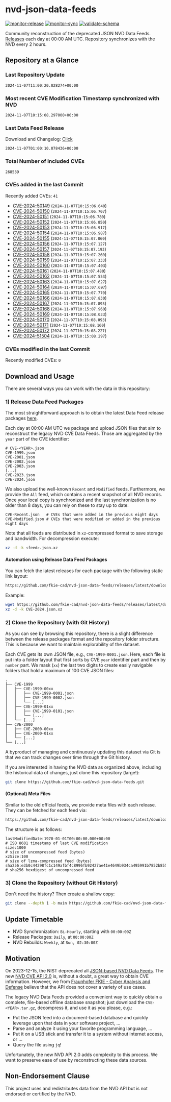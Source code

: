# nvd-json-data-feeds

[![monitor-release](https://github.com/fkie-cad/nvd-json-data-feeds/actions/workflows/monitor_release.yml/badge.svg)](https://github.com/fkie-cad/nvd-json-data-feeds/actions/workflows/monitor_release.yml)
[![monitor-sync](https://github.com/fkie-cad/nvd-json-data-feeds/actions/workflows/monitor_sync.yml/badge.svg)](https://github.com/fkie-cad/nvd-json-data-feeds/actions/workflows/monitor_sync.yml)
[![validate-schema](https://github.com/fkie-cad/nvd-json-data-feeds/actions/workflows/validate_schema.yml/badge.svg)](https://github.com/fkie-cad/nvd-json-data-feeds/actions/workflows/validate_schema.yml)

Community reconstruction of the deprecated JSON NVD Data Feeds.
[Releases](https://github.com/fkie-cad/nvd-json-data-feeds/releases/latest) each day at 00:00 AM UTC.
Repository synchronizes with the NVD every 2 hours.

## Repository at a Glance

### Last Repository Update

```plain
2024-11-07T11:00:20.028274+00:00
```

### Most recent CVE Modification Timestamp synchronized with NVD

```plain
2024-11-07T10:15:08.297000+00:00
```

### Last Data Feed Release

Download and Changelog: [Click](https://github.com/fkie-cad/nvd-json-data-feeds/releases/latest)

```plain
2024-11-07T01:00:10.078436+00:00
```

### Total Number of included CVEs

```plain
268539
```

### CVEs added in the last Commit

Recently added CVEs: `41`

- [CVE-2024-50149](CVE-2024/CVE-2024-501xx/CVE-2024-50149.json) (`2024-11-07T10:15:06.640`)
- [CVE-2024-50150](CVE-2024/CVE-2024-501xx/CVE-2024-50150.json) (`2024-11-07T10:15:06.707`)
- [CVE-2024-50151](CVE-2024/CVE-2024-501xx/CVE-2024-50151.json) (`2024-11-07T10:15:06.780`)
- [CVE-2024-50152](CVE-2024/CVE-2024-501xx/CVE-2024-50152.json) (`2024-11-07T10:15:06.850`)
- [CVE-2024-50153](CVE-2024/CVE-2024-501xx/CVE-2024-50153.json) (`2024-11-07T10:15:06.917`)
- [CVE-2024-50154](CVE-2024/CVE-2024-501xx/CVE-2024-50154.json) (`2024-11-07T10:15:06.987`)
- [CVE-2024-50155](CVE-2024/CVE-2024-501xx/CVE-2024-50155.json) (`2024-11-07T10:15:07.060`)
- [CVE-2024-50156](CVE-2024/CVE-2024-501xx/CVE-2024-50156.json) (`2024-11-07T10:15:07.127`)
- [CVE-2024-50157](CVE-2024/CVE-2024-501xx/CVE-2024-50157.json) (`2024-11-07T10:15:07.193`)
- [CVE-2024-50158](CVE-2024/CVE-2024-501xx/CVE-2024-50158.json) (`2024-11-07T10:15:07.260`)
- [CVE-2024-50159](CVE-2024/CVE-2024-501xx/CVE-2024-50159.json) (`2024-11-07T10:15:07.333`)
- [CVE-2024-50160](CVE-2024/CVE-2024-501xx/CVE-2024-50160.json) (`2024-11-07T10:15:07.403`)
- [CVE-2024-50161](CVE-2024/CVE-2024-501xx/CVE-2024-50161.json) (`2024-11-07T10:15:07.480`)
- [CVE-2024-50162](CVE-2024/CVE-2024-501xx/CVE-2024-50162.json) (`2024-11-07T10:15:07.553`)
- [CVE-2024-50163](CVE-2024/CVE-2024-501xx/CVE-2024-50163.json) (`2024-11-07T10:15:07.627`)
- [CVE-2024-50164](CVE-2024/CVE-2024-501xx/CVE-2024-50164.json) (`2024-11-07T10:15:07.697`)
- [CVE-2024-50165](CVE-2024/CVE-2024-501xx/CVE-2024-50165.json) (`2024-11-07T10:15:07.770`)
- [CVE-2024-50166](CVE-2024/CVE-2024-501xx/CVE-2024-50166.json) (`2024-11-07T10:15:07.830`)
- [CVE-2024-50167](CVE-2024/CVE-2024-501xx/CVE-2024-50167.json) (`2024-11-07T10:15:07.893`)
- [CVE-2024-50168](CVE-2024/CVE-2024-501xx/CVE-2024-50168.json) (`2024-11-07T10:15:07.960`)
- [CVE-2024-50169](CVE-2024/CVE-2024-501xx/CVE-2024-50169.json) (`2024-11-07T10:15:08.033`)
- [CVE-2024-50170](CVE-2024/CVE-2024-501xx/CVE-2024-50170.json) (`2024-11-07T10:15:08.093`)
- [CVE-2024-50171](CVE-2024/CVE-2024-501xx/CVE-2024-50171.json) (`2024-11-07T10:15:08.160`)
- [CVE-2024-50172](CVE-2024/CVE-2024-501xx/CVE-2024-50172.json) (`2024-11-07T10:15:08.227`)
- [CVE-2024-51504](CVE-2024/CVE-2024-515xx/CVE-2024-51504.json) (`2024-11-07T10:15:08.297`)


### CVEs modified in the last Commit

Recently modified CVEs: `0`



## Download and Usage

There are several ways you can work with the data in this repository:

### 1) Release Data Feed Packages

The most straightforward approach is to obtain the latest Data Feed release packages [here](https://github.com/fkie-cad/nvd-json-data-feeds/releases/latest).

Each day at 00:00 AM UTC we package and upload JSON files that aim to reconstruct the legacy NVD CVE Data Feeds.
Those are aggregated by the `year` part of the CVE identifier:

```
# CVE-<YEAR>.json
CVE-1999.json
CVE-2001.json
CVE-2002.json
CVE-2003.json
[...]
CVE-2023.json
CVE-2024.json
```

We also upload the well-known `Recent` and `Modified` feeds.
Furthermore, we provide the `All` feed, which contains a recent snapshot of all NVD records.
Once your local copy is synchronized and the last synchronization is no older than 8 days, you can rely on these to stay up to date:

```plain
CVE-Recent.json   # CVEs that were added in the previous eight days
CVE-Modified.json # CVEs that were modified or added in the previous eight days
```

Note that all feeds are distributed in `xz`-compressed format to save storage and bandwidth.
For decompression execute:

```sh
xz -d -k <feed>.json.xz
```

#### Automation using Release Data Feed Packages

You can fetch the latest releases for each package with the following static link layout:

```sh
https://github.com/fkie-cad/nvd-json-data-feeds/releases/latest/download/CVE-<YEAR>.json.xz
```

Example:

```sh
wget https://github.com/fkie-cad/nvd-json-data-feeds/releases/latest/download/CVE-2024.json.xz
xz -d -k CVE-2024.json.xz
```

### 2) Clone the Repository (with Git History)

As you can see by browsing this repository, there is a slight difference between the release packages format and the repository folder structure.
This is because we want to maintain explorability of the dataset.

Each CVE gets its own JSON file, e.g., `CVE-1999-0001.json`.
Here, each file is put into a folder layout that first sorts by CVE `year` identifier part and then by `number` part.
We mask (`xx`) the last two digits to create easily navigable folders that hold a maximum of 100 CVE JSON files:

```plain
.
├── CVE-1999
│   ├── CVE-1999-00xx
│   │   ├── CVE-1999-0001.json
│   │   ├── CVE-1999-0002.json
│   │   └── [...]
│   ├── CVE-1999-01xx
│   │   ├── CVE-1999-0101.json
│   │   └── [...]
│   └── [...]
├── CVE-2000
│   ├── CVE-2000-00xx
│   ├── CVE-2000-01xx
│   └── [...]
└── [...]
```

A byproduct of managing and continuously updating this dataset via Git is that we can track changes over time through the Git history.

If you are interested in having the NVD data as organized above, including the historical data of changes, just clone this repository (large!):

```sh
git clone https://github.com/fkie-cad/nvd-json-data-feeds.git
```

#### (Optional) Meta Files

Similar to the old official feeds, we provide meta files with each release. They can be fetched for each feed via:

```sh
https://github.com/fkie-cad/nvd-json-data-feeds/releases/latest/download/CVE-<YEAR>.meta
```

The structure is as follows:

```plain
lastModifiedDate:1970-01-01T00:00:00.000+00:00                          # ISO 8601 timestamp of last CVE modification
size:1000                                                               # size of uncompressed feed (bytes)
xzSize:100                                                              # size of lzma-compressed feed (bytes)
sha256:e3b0c44298fc1c149afbf4c8996fb92427ae41e4649b934ca495991b7852b855 # sha256 hexdigest of uncompressed feed
```

### 3) Clone the Repository (without Git History)

Don't need the history? Then create a shallow copy:

```sh
git clone --depth 1 -b main https://github.com/fkie-cad/nvd-json-data-feeds.git
```


## Update Timetable

* NVD Synchronization: `Bi-Hourly`, starting with `00:00:00Z`
* Release Packages: `Daily`, at `00:00:00Z`
* NVD Rebuilds: `Weekly`, at `Sun, 02:30:00Z`


## Motivation

On 2023-12-15, the NIST deprecated all [JSON-based NVD Data Feeds](https://nvd.nist.gov/vuln/data-feeds#divRetirementBanner-1).
The new [NVD CVE API 2.0](https://nvd.nist.gov/developers/vulnerabilities) is, without a doubt, a great way to obtain CVE information.
However, we from [Fraunhofer FKIE - Cyber Analysis and Defense](https://www.fkie.fraunhofer.de/en/departments/cad.html) believe that the API does not cover a variety of use cases.

The legacy NVD Data Feeds provided a convenient way to quickly obtain a complete, file-based offline database snapshot; just download the `CVE-<YEAR>.tar.gz`, decompress it, and use it as you please, e.g.:

- Put the JSON feed into a document-based database and quickly leverage upon that data in your software project, ...
- Parse and analyze it using your favorite programming language, ...
- Put it on a USB stick and transfer it to a system without internet access, or ...
- Query the file using `jq`!

Unfortunately, the new NVD API 2.0 adds complexity to this process.
We want to preserve ease of use by reconstructing these data sources.

## Non-Endorsement Clause

This project uses and redistributes data from the NVD API but is not endorsed or certified by the NVD.
